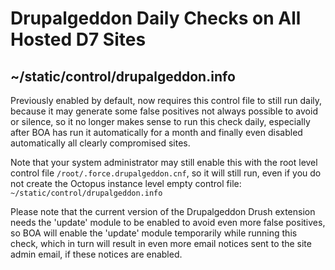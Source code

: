 
# Drupalgeddon Daily Checks on All Hosted D7 Sites

## ~/static/control/drupalgeddon.info

Previously enabled by default, now requires this control file to still run daily, because it may generate some false positives not always possible to avoid or silence, so it no longer makes sense to run this check daily, especially after BOA has run it automatically for a month and finally even disabled automatically all clearly compromised sites.

Note that your system administrator may still enable this with the root level control file `/root/.force.drupalgeddon.cnf`, so it will still run, even if you do not create the Octopus instance level empty control file:
`~/static/control/drupalgeddon.info`

Please note that the current version of the Drupalgeddon Drush extension needs the 'update' module to be enabled to avoid even more false positives, so BOA will enable the 'update' module temporarily while running this check, which in turn will result in even more email notices sent to the site admin email, if these notices are enabled.
